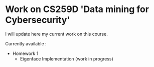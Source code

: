 # Work on CS259D 'Data mining for Cybersecurity'

I will update here my current work on this course.

Currently available :

+ Homework 1
	- Eigenface Implementation (work in progress)
